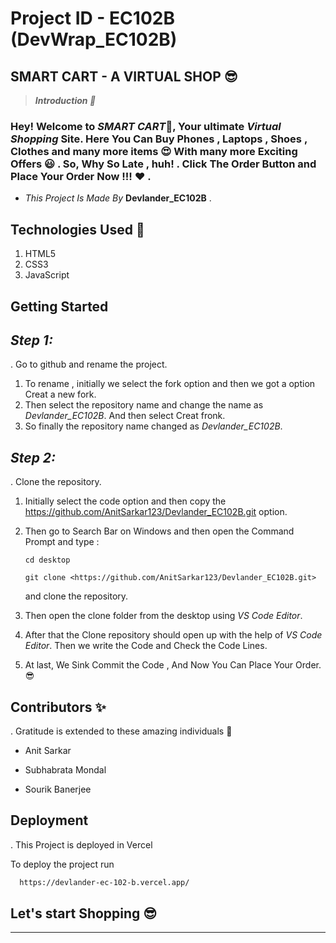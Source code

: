 <!-- ![alt text](logo.png) -->
# Project ID - EC102B (DevWrap_EC102B)
## **SMART CART - A VIRTUAL SHOP 😎**

>***Introduction 📌***

### Hey! Welcome to ***SMART CART***🧡, Your ultimate *Virtual Shopping* Site. Here You Can Buy Phones , Laptops , Shoes , Clothes and many more items 😍 With many more Exciting Offers 😃 . So, Why So Late , huh! . Click The Order Button and Place Your Order Now !!! ❤️ .

- *This Project Is Made By* **Devlander_EC102B** .

## Technologies Used 🚀

1. HTML5
2. CSS3
3. JavaScript
<!-- 1. ![alt text](<html (1).png>)
2. ![alt text](css.jpeg)
3. ![alt text](javascript.jpg) -->

## **Getting Started**

## *Step 1:*
.  Go to github and rename the project.

1. To rename , initially we select the fork option and then we got a option Creat a new fork.
2. Then select the repository name and change the name as *Devlander_EC102B*. And then select Creat fronk.
3. So finally the repository name changed as *Devlander_EC102B*.

## *Step 2:*
. Clone the repository.

1. Initially select the code option and then copy the
https://github.com/AnitSarkar123/Devlander_EC102B.git
option.
2. Then go to Search Bar on Windows and then open the Command Prompt and type : 

       cd desktop
  
       git clone <https://github.com/AnitSarkar123/Devlander_EC102B.git>

   and clone the repository.

3. Then open the clone folder from the desktop using *VS Code Editor*.
4. After that the Clone repository should open up with the help of *VS Code Editor*. Then we write the Code and Check the Code Lines.

5. At last, We Sink Commit the Code , And Now You Can Place Your Order. 😎

<!-- ![alt text](banner.jpg) -->

## **Contributors** ✨

.  Gratitude is extended to these amazing individuals 💜

- Anit Sarkar

- Subhabrata Mondal

- Sourik Banerjee

## **Deployment**
. This Project is deployed in Vercel

To deploy the project run
```bash
  https://devlander-ec-102-b.vercel.app/
```

## Let's start Shopping 😎

---
